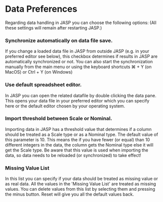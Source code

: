 
Data Preferences
=========

Regarding data handling in JASP you can choose the following options:
(All these settings will remain after restarting JASP.)

### Synchronize automatically on data file save.

If you change a loaded data file in JASP from outside JASP
(e.g. in your preferred editor see below), this checkbox determines
if results in JASP are automatically synchronized or not.
You can also start the synchronization manually from the main menu
or using the keyboard shortcuts &#8984; + Y (on MacOS) or Ctrl + Y (on Windows)

### Use default spreadsheet editor.

In JASP you can open the related datafile by double clicking the data pane.
This opens your data file in your preferred editor which you can specify here
or the default editor chosen by your operating system.

### Import threshold between Scale or Nominal.

Importing data in JASP has a threshold value that determines if a column should be treated
as a Scale type or as a Nominal type. The default value of this parameter is 10.
This means the if you have fewer (or equal) than 10 different integers in the data, the column
gets the Nominal type else it will get the Scale type. Be aware that this value is used when
importing the data, so data needs to be reloaded (or synchronized) to take effect!

### Missing Value List

In this list you can specify if your data should be treated as missing value or as real data.
All the values in the 'Missing Value List' are treated as missing values.
You can delete values from this list by selecting them and pressing the minus button.
Reset will give you all the default values back.
